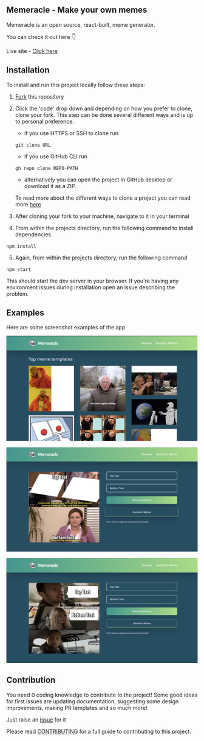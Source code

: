 ## Memeracle - Make your own memes

Memeracle is an open source, react-built, meme generator.

You can check it out here 👇

Live site - [Click here](https://memeracle.vercel.app)

## Installation

To install and run this project locally follow these steps:

1. [Fork](https://github.com/Dharmik48/meme-generator/fork) this repository
2. Click the 'code' drop down and depending on how you prefer to clone, clone your fork. This step can be done several different ways and is up to personal preference.

   - if you use HTTPS or SSH to clone run

   ```
   git clone URL
   ```

   - if you use GitHub CLI run

   ```
   gh repo clone REPO-PATH
   ```

   - alternatively you can open the project in GitHub desktop or download it as a ZIP.

   To read more about the different ways to clone a project you can read more [here](https://docs.github.com/en/repositories/creating-and-managing-repositories/cloning-a-repository)

3. After cloning your fork to your machine, navigate to it in your terminal
4. From within the projects directory, run the following command to install dependencies

```
npm install
```

5. Again, from within the projects directory, run the following command

```
npm start
```

This should start the dev server in your browser. If you're having any environment issues during installation open an issue describing the problem.

## Examples

Here are some screenshot examples of the app

![browse view](docs/images/browse.png)

![example one](docs/images/example-one.png)

![example two](docs/images/example-two.png)

## Contribution

You need 0 coding knowledge to contribute to the project! Some good ideas for first issues are updating documentation, suggesting some design improvements, making PR templates and so much more!

Just raise an [issue](https://github.com/Dharmik48/meme-generator/issues/new) for it

Please read [CONTRIBUTING](https://github.com/Dharmik48/meme-generator/blob/main/CONTRIBUTING.md) for a full guide to contributing to this project.
